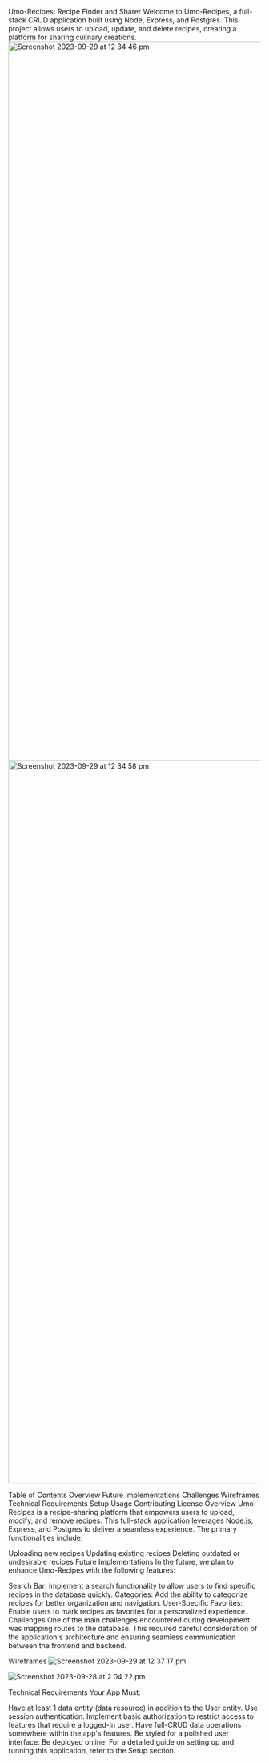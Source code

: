 
Umo-Recipes: Recipe Finder and Sharer
Welcome to Umo-Recipes, a full-stack CRUD application built using Node, Express, and Postgres. This project allows users to upload, update, and delete recipes, creating a platform for sharing culinary creations.
<img width="1433" alt="Screenshot 2023-09-29 at 12 34 46 pm" src="https://github.com/JustinOngy/Project2-recipes/assets/94582556/ba658a62-faa5-478d-94b6-9a48b5f59c3e">
<img width="1440" alt="Screenshot 2023-09-29 at 12 34 58 pm" src="https://github.com/JustinOngy/Project2-recipes/assets/94582556/d261a5ba-65bb-4084-919c-aa49bf1c62e6">

Table of Contents
Overview
Future Implementations
Challenges
Wireframes
Technical Requirements
Setup
Usage
Contributing
License
Overview
Umo-Recipes is a recipe-sharing platform that empowers users to upload, modify, and remove recipes. This full-stack application leverages Node.js, Express, and Postgres to deliver a seamless experience. The primary functionalities include:

Uploading new recipes
Updating existing recipes
Deleting outdated or undesirable recipes
Future Implementations
In the future, we plan to enhance Umo-Recipes with the following features:

Search Bar: Implement a search functionality to allow users to find specific recipes in the database quickly.
Categories: Add the ability to categorize recipes for better organization and navigation.
User-Specific Favorites: Enable users to mark recipes as favorites for a personalized experience.
Challenges
One of the main challenges encountered during development was mapping routes to the database. This required careful consideration of the application's architecture and ensuring seamless communication between the frontend and backend.

Wireframes
![Screenshot 2023-09-29 at 12 37 17 pm](https://github.com/JustinOngy/Project2-recipes/assets/94582556/47cfd8b9-2dba-42a1-b82a-1dd13472235b)

![Screenshot 2023-09-28 at 2 04 22 pm](https://github.com/JustinOngy/Project2-recipes/assets/94582556/fe335ccd-d1d9-404d-8aa2-458326a52f74)

Technical Requirements
Your App Must:

Have at least 1 data entity (data resource) in addition to the User entity.
Use session authentication.
Implement basic authorization to restrict access to features that require a logged-in user.
Have full-CRUD data operations somewhere within the app's features.
Be styled for a polished user interface.
Be deployed online.
For a detailed guide on setting up and running this application, refer to the Setup section.
